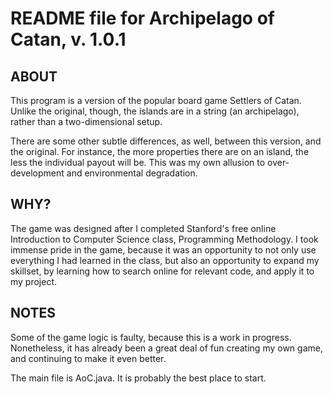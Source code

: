 # README file for Archipelago of Catan, v. 1.0.1  

## ABOUT
This program is a version of the popular board game Settlers of Catan. Unlike the original, though, the islands are in a string (an archipelago), rather than a two-dimensional setup.  
  
There are some other subtle differences, as well, between this version, and the original. For instance, the more properties there are on an island, the less the individual payout will be. This was my own allusion to over-development and environmental degradation.  
  
## WHY? 
The game was designed after I completed Stanford's free online Introduction to Computer Science class, Programming Methodology. I took immense pride in the game, because it was an opportunity to not only use everything I had learned in the class, but also an opportunity to expand my skillset, by learning how to search online for relevant code, and apply it to my project.  
  
## NOTES
Some of the game logic is faulty, because this is a work in progress. Nonetheless, it has already been a great deal of fun creating my own game, and continuing to make it even better.  
  
The main file is AoC.java. It is probably the best place to start.

